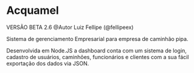 # Acquamel
VERSÃO BETA 2.6
@Autor Luiz Fellipe (@fellipeex)

Sistema de gerenciamento Empresarial para empresa de caminhão pipa.

Desenvolvida em Node.JS a dashboard conta com um sistema de login,
cadastro de usuários, caminhões, funcionários e clientes com
a sua fácil exportação dos dados via JSON.
